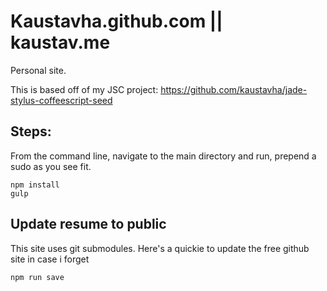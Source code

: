 # Kaustavha.github.com || kaustav.me

Personal site. 

This is based off of my JSC project:
https://github.com/kaustavha/jade-stylus-coffeescript-seed

## Steps:
From the command line, navigate to the main directory and run, prepend a sudo as you see fit.  
```
npm install
gulp
```

## Update resume to public
This site uses git submodules. Here's a quickie to update the free github site in case i forget
```
npm run save
```